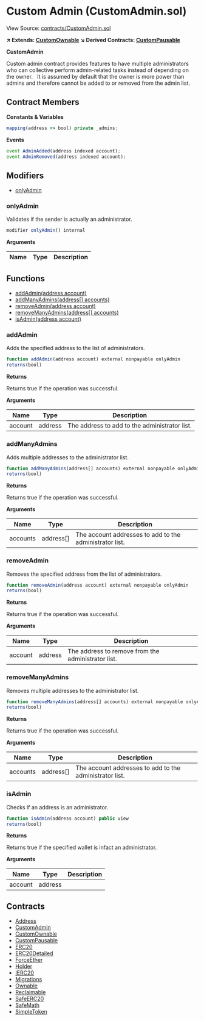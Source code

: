 # Custom Admin (CustomAdmin.sol)

View Source: [contracts/CustomAdmin.sol](../contracts/CustomAdmin.sol)

**↗ Extends: [CustomOwnable](CustomOwnable.md)**
**↘ Derived Contracts: [CustomPausable](CustomPausable.md)**

**CustomAdmin**

Custom admin contract provides features to have multiple administrators
 who can collective perform admin-related tasks instead of depending on the owner.
 &nbsp;
 It is assumed by default that the owner is more power than admins
 and therefore cannot be added to or removed from the admin list.

## Contract Members
**Constants & Variables**

```js
mapping(address => bool) private _admins;

```

**Events**

```js
event AdminAdded(address indexed account);
event AdminRemoved(address indexed account);
```

## Modifiers

- [onlyAdmin](#onlyadmin)

### onlyAdmin

Validates if the sender is actually an administrator.

```js
modifier onlyAdmin() internal
```

**Arguments**

| Name        | Type           | Description  |
| ------------- |------------- | -----|

## Functions

- [addAdmin(address account)](#addadmin)
- [addManyAdmins(address[] accounts)](#addmanyadmins)
- [removeAdmin(address account)](#removeadmin)
- [removeManyAdmins(address[] accounts)](#removemanyadmins)
- [isAdmin(address account)](#isadmin)

### addAdmin

Adds the specified address to the list of administrators.

```js
function addAdmin(address account) external nonpayable onlyAdmin 
returns(bool)
```

**Returns**

Returns true if the operation was successful.

**Arguments**

| Name        | Type           | Description  |
| ------------- |------------- | -----|
| account | address | The address to add to the administrator list. | 

### addManyAdmins

Adds multiple addresses to the administrator list.

```js
function addManyAdmins(address[] accounts) external nonpayable onlyAdmin 
returns(bool)
```

**Returns**

Returns true if the operation was successful.

**Arguments**

| Name        | Type           | Description  |
| ------------- |------------- | -----|
| accounts | address[] | The account addresses to add to the administrator list. | 

### removeAdmin

Removes the specified address from the list of administrators.

```js
function removeAdmin(address account) external nonpayable onlyAdmin 
returns(bool)
```

**Returns**

Returns true if the operation was successful.

**Arguments**

| Name        | Type           | Description  |
| ------------- |------------- | -----|
| account | address | The address to remove from the administrator list. | 

### removeManyAdmins

Removes multiple addresses to the administrator list.

```js
function removeManyAdmins(address[] accounts) external nonpayable onlyAdmin 
returns(bool)
```

**Returns**

Returns true if the operation was successful.

**Arguments**

| Name        | Type           | Description  |
| ------------- |------------- | -----|
| accounts | address[] | The account addresses to add to the administrator list. | 

### isAdmin

Checks if an address is an administrator.

```js
function isAdmin(address account) public view
returns(bool)
```

**Returns**

Returns true if the specified wallet is infact an administrator.

**Arguments**

| Name        | Type           | Description  |
| ------------- |------------- | -----|
| account | address |  | 

## Contracts

* [Address](Address.md)
* [CustomAdmin](CustomAdmin.md)
* [CustomOwnable](CustomOwnable.md)
* [CustomPausable](CustomPausable.md)
* [ERC20](ERC20.md)
* [ERC20Detailed](ERC20Detailed.md)
* [ForceEther](ForceEther.md)
* [Holder](Holder.md)
* [IERC20](IERC20.md)
* [Migrations](Migrations.md)
* [Ownable](Ownable.md)
* [Reclaimable](Reclaimable.md)
* [SafeERC20](SafeERC20.md)
* [SafeMath](SafeMath.md)
* [SimpleToken](SimpleToken.md)
